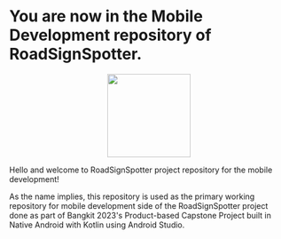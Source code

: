 # You are now in the Mobile Development repository of RoadSignSpotter.

<p align="center"> <img src="https://i.ibb.co/ch9k3qB/RSS.png" width="150" height="150" /> </p>

Hello and welcome to RoadSignSpotter project repository for the mobile development!

As the name implies, this repository is used as the primary working repository for mobile development side of the RoadSignSpotter project done as part of Bangkit 2023's Product-based Capstone Project built in Native Android with Kotlin using Android Studio.

